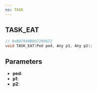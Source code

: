 ```yaml
---
ns: TASK
---
```

## TASK_EAT

```c
// 0xBD7949BD07299672
void TASK_EAT(Ped ped, Any p1, Any p2);
```

## Parameters
* **ped**:
* **p1**:
* **p2**:
